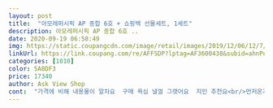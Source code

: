 ```yaml
---
layout: post 
title:  "아모레퍼시픽 AP 종합 6호 + 쇼핑백 선물세트, 1세트" 
description: 아모레퍼시픽 AP 종합 6호 ..
date: 2020-09-19 06:58:49 
img: https://static.coupangcdn.com/image/retail/images/2019/12/06/12/7/1c549619-ccad-4761-ac39-1db1c5bbc97a.jpg 
linkUrl: https://link.coupang.com/re/AFFSDP?lptag=AF3600438&subid=ahnPublicAsk&pageKey=1066716703&itemId=2013644273&vendorItemId=70013438589&traceid=V0-113-d5393890c79516a7 
categories: [1010] 
color: 5A8DF3 
price: 17340 
author: Ask View Shop 
cont:  "가격에 비해 내용물이 알차요  구매 욕심 낼껄 그랫어요  지인 추천요<br/>먼저온거 좋아서 재구매했는데 완전분리되어옴 ㅠ<br/>설명절선물로주려고구매했는데.<br/>저렴한가격에산거같아기분이좋아요.<br/>비누도많이들어있고구성품도.<br/>너무잘되어있네요<br/>" 
---
```


